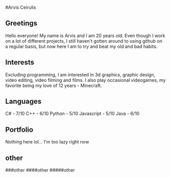 #Arvis Ceirulis 
## Greetings
Hello everyone!
My name is Arvis and I am 20 years old.
Even though I work on a lot of different projects,
I still haven't gotten around to using
github on a regular basis, but now here I am
to try and beat my old and bad habits.


## Interests
Excluding programming, I am interested in 3d graphics, graphic design, video editing, video filming and films. 
I also play occasional videogames, my favorite being my love of 12 years - Minecraft.

## Languages
C# - 7/10
C++ - 6/10
Python - 5/10
Javascript - 5/10
Java - 6/10

## Portfolio
Nothing here lol... I'm too lazy right now
## other
###other
####other
#####other
